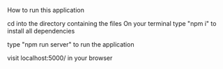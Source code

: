 How to run this application

cd into the directory containing the files
On your terminal type "npm i" to install all dependencies

type "npm run server" to run the application

visit localhost:5000/  in your browser 
 
